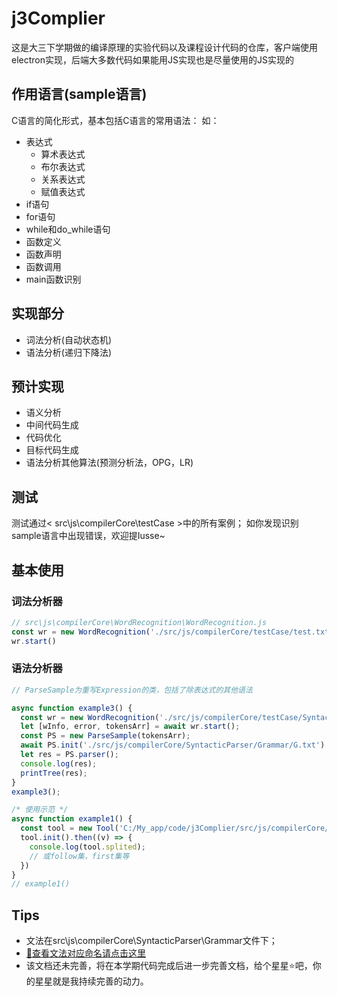 # j3Complier
这是大三下学期做的编译原理的实验代码以及课程设计代码的仓库，客户端使用electron实现，后端大多数代码如果能用JS实现也是尽量使用的JS实现的
## 作用语言(sample语言)
C语言的简化形式，基本包括C语言的常用语法：
如：
- 表达式
  - 算术表达式
  - 布尔表达式
  - 关系表达式
  - 赋值表达式
- if语句
- for语句
- while和do_while语句
- 函数定义
- 函数声明
- 函数调用
- main函数识别
## 实现部分
- 词法分析(自动状态机)
- 语法分析(递归下降法)
## 预计实现
- 语义分析
- 中间代码生成
- 代码优化
- 目标代码生成
- 语法分析其他算法(预测分析法，OPG，LR)
## 测试
测试通过< src\js\compilerCore\testCase >中的所有案例；
如你发现识别sample语言中出现错误，欢迎提Iusse~
## 基本使用
### 词法分析器
```js
// src\js\compilerCore\WordRecognition\WordRecognition.js
const wr = new WordRecognition('./src/js/compilerCore/testCase/test.txt');
wr.start()
```
### 语法分析器
```js
// ParseSample为重写Expression的类，包括了除表达式的其他语法

async function example3() {
  const wr = new WordRecognition('./src/js/compilerCore/testCase/SyntacticParser/test12.txt');
  let [wInfo, error, tokensArr] = await wr.start();
  const PS = new ParseSample(tokensArr);
  await PS.init('./src/js/compilerCore/SyntacticParser/Grammar/G.txt')
  let res = PS.parser();
  console.log(res);
  printTree(res);
}
example3();
```
```js
/* 使用示范 */
async function example1() {
  const tool = new Tool('C:/My_app/code/j3Complier/src/js/compilerCore/SyntacticParser/Grammar/E.txt')
  tool.init().then((v) => {
    console.log(tool.splited);
    // 或follow集，first集等
  })
}
// example1()
```
## Tips
- 文法在src\js\compilerCore\SyntacticParser\Grammar文件下；
- [🔗查看文法对应命名请点击这里](https://mvt8uox695.feishu.cn/sheets/shtcnXGRYTfpCkkQ1YIW8Pd4sOe)
- 该文档还未完善，将在本学期代码完成后进一步完善文档，给个星星⭐吧，你的星星就是我持续完善的动力。